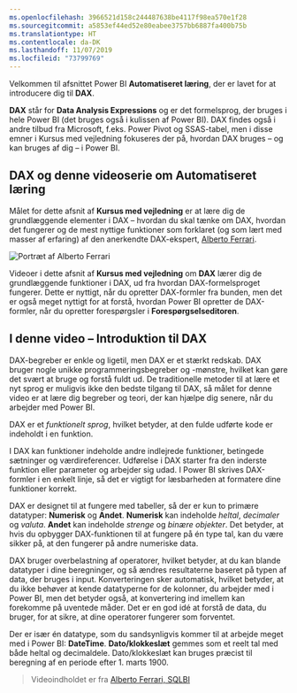 ```yaml
---
ms.openlocfilehash: 3966521d158c244487638be4117f98ea570e1f28
ms.sourcegitcommit: a5853ef44ed52e80eabee3757bb6887fa400b75b
ms.translationtype: HT
ms.contentlocale: da-DK
ms.lasthandoff: 11/07/2019
ms.locfileid: "73799769"
---
```

Velkommen til afsnittet Power BI **Automatiseret læring**, der er lavet for at introducere dig til **DAX**.

**DAX** står for **Data Analysis Expressions** og er det formelsprog, der bruges i hele Power BI (det bruges også i kulissen af Power BI). DAX findes også i andre tilbud fra Microsoft, f.eks. Power Pivot og SSAS-tabel, men i disse emner i Kursus med vejledning fokuseres der på, hvordan DAX bruges – og kan bruges af dig – i Power BI.

## <a name="dax-and-this-guided-learning-video-series"></a>DAX og denne videoserie om Automatiseret læring
Målet for dette afsnit af **Kursus med vejledning** er at lære dig de grundlæggende elementer i DAX – hvordan du skal tænke om DAX, hvordan det fungerer og de mest nyttige funktioner som forklaret (og som lært med masser af erfaring) af den anerkendte DAX-ekspert, [ Alberto Ferrari](https://www.sqlbi.com/learning-dax).

![Portræt af Alberto Ferrari](media/7-1-intro-to-dax/intro_dax_6_alberto_ferrari.png)

Videoer i dette afsnit af **Kursus med vejledning** om **DAX** lærer dig de grundlæggende funktioner i DAX, ud fra hvordan DAX-formelsproget fungerer. Dette er nyttigt, når du opretter DAX-formler fra bunden, men det er også meget nyttigt for at forstå, hvordan Power BI opretter de DAX-formler, når du opretter forespørgsler i **Forespørgselseditoren**.

## <a name="in-this-video---introduction-to-dax"></a>I denne video – Introduktion til DAX
DAX-begreber er enkle og ligetil, men DAX er et stærkt redskab. DAX bruger nogle unikke programmeringsbegreber og -mønstre, hvilket kan gøre det svært at bruge og forstå fuldt ud. De traditionelle metoder til at lære et nyt sprog er muligvis ikke den bedste tilgang til DAX, så målet for denne video er at lære dig begreber og teori, der kan hjælpe dig senere, når du arbejder med Power BI.

DAX er et *funktionelt sprog*, hvilket betyder, at den fulde udførte kode er indeholdt i en funktion.

I DAX kan funktioner indeholde andre indlejrede funktioner, betingede sætninger og værdireferencer. Udførelse i DAX starter fra den inderste funktion eller parameter og arbejder sig udad. I Power BI skrives DAX-formler i en enkelt linje, så det er vigtigt for læsbarheden at formatere dine funktioner korrekt.

DAX er designet til at fungere med tabeller, så der er kun to primære datatyper: **Numerisk** og **Andet**. **Numerisk** kan indeholde *heltal*, *decimaler* og *valuta*. **Andet** kan indeholde *strenge* og *binære objekter*. Det betyder, at hvis du opbygger DAX-funktionen til at fungere på én type tal, kan du være sikker på, at den fungerer på andre numeriske data.

DAX bruger overbelastning af operatorer, hvilket betyder, at du kan blande datatyper i dine beregninger, og så ændres resultaterne baseret på typen af data, der bruges i input. Konverteringen sker automatisk, hvilket betyder, at du ikke behøver at kende datatyperne for de kolonner, du arbejder med i Power BI, men det betyder også, at konvertering ind imellem kan forekomme på uventede måder. Det er en god idé at forstå de data, du bruger, for at sikre, at dine operatorer fungerer som forventet.

Der er især én datatype, som du sandsynligvis kommer til at arbejde meget med i Power BI: **DateTime**. **Dato/klokkeslæt** gemmes som et reelt tal med både heltal og decimaldele. Dato/klokkeslæt kan bruges præcist til beregning af en periode efter 1. marts 1900.

> Videoindholdet er fra [Alberto Ferrari, SQLBI](https://www.sqlbi.com/learning-dax/?utm_source=powerbi&utm_medium=marketing&utm_campaign=after-summit)
> 
> 

